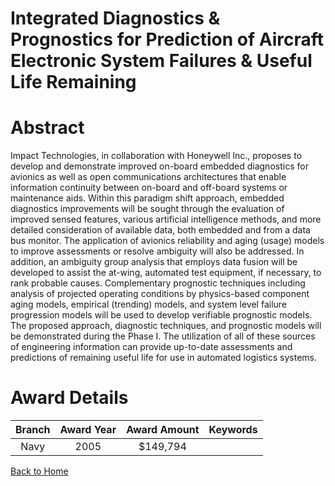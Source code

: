 
Integrated Diagnostics &amp; Prognostics for Prediction of Aircraft Electronic System Failures &amp; Useful Life Remaining
==========================================================================================================================

# Abstract


Impact Technologies, in collaboration with Honeywell Inc., proposes to develop and demonstrate improved on-board embedded diagnostics for avionics as well as open communications architectures that enable information continuity between on-board and off-board systems or maintenance aids. Within this paradigm shift approach, embedded diagnostics improvements will be sought through the evaluation of improved sensed features, various artificial intelligence methods, and more detailed consideration of available data, both embedded and from a data bus monitor. The application of avionics reliability and aging (usage) models to improve assessments or resolve ambiguity will also be addressed. In addition, an ambiguity group analysis that employs data fusion will be developed to assist the at-wing, automated test equipment, if necessary, to rank probable causes. Complementary prognostic techniques including analysis of projected operating conditions by physics-based component aging models, empirical (trending) models, and system level failure progression models will be used to develop verifiable prognostic models. The proposed approach, diagnostic techniques, and prognostic models will be demonstrated during the Phase I. The utilization of all of these sources of engineering information can provide up-to-date assessments and predictions of remaining useful life for use in automated logistics systems.  

# Award Details

|Branch|Award Year|Award Amount|Keywords|
| :---: | :---: | :---: | :---: |
|Navy|2005|$149,794||
  
  


[Back to Home](https://github.com/chrischow/dod_sbir_awards#1862)